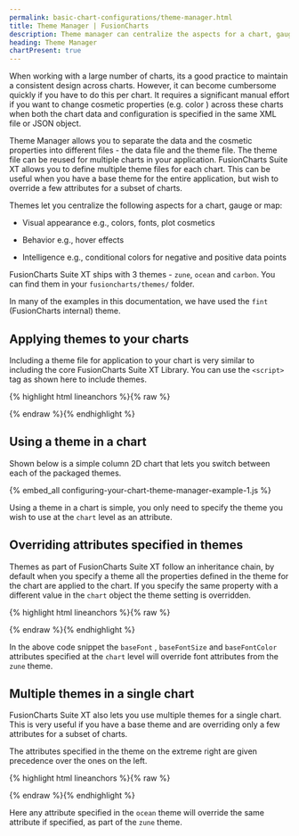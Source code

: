 ```yaml
---
permalink: basic-chart-configurations/theme-manager.html
title: Theme Manager | FusionCharts
description: Theme manager can centralize the aspects for a chart, gauge or map. This section talks about visual appearance, behaviour and intelligence of a chart
heading: Theme Manager
chartPresent: true
---
```


When working with a large number of charts, its a good practice to maintain a consistent design across charts. However, it can become cumbersome quickly if you have to do this  per chart. It requires a significant manual effort if you want to change cosmetic properties (e.g. color ) across these charts when both the chart data and configuration is specified in the same XML file or JSON object.

Theme Manager allows you to separate the data and the cosmetic properties into different files - the data file and the theme file. The theme file can be reused for multiple charts in your application. FusionCharts Suite XT allows you to define multiple theme files for each chart. This can be useful when you have a base theme for the entire application, but wish to override a few attributes for a subset of charts.

Themes let you centralize the following aspects for a chart, gauge or map:

* Visual appearance e.g., colors, fonts, plot cosmetics

* Behavior e.g., hover effects

* Intelligence e.g., conditional colors for negative and positive data points

FusionCharts Suite XT ships with 3 themes - `zune`, `ocean` and `carbon`. You can find them in your `fusioncharts/themes/` folder.

In many of the examples in this documentation, we have used the `fint` (FusionCharts internal) theme.

## Applying themes to your charts

Including a theme file for application to your chart is very similar to including the core FusionCharts Suite XT Library. You can use the `<script>` tag as shown here to include themes.

{% highlight html lineanchors %}{% raw %}
<script type="text/javascript" src="fusioncharts/themes/fusioncharts.theme.ocean.js"></script>
<script type="text/javascript" src="fusioncharts/themes/fusioncharts.theme.carbon.js"></script>
<script type="text/javascript" src="fusioncharts/themes/fusioncharts.theme.zune.js"></script>
{% endraw %}{% endhighlight %}

## Using a theme in a chart

Shown below is a simple column 2D chart that lets you switch between each of the packaged themes.

{% embed_all configuring-your-chart-theme-manager-example-1.js %}

Using a theme in a chart is simple, you only need to specify the theme you wish to use at the `chart` level as an attribute. 



## Overriding attributes specified in themes

Themes as part of FusionCharts Suite XT follow an inheritance chain, by default when you specify a theme all the properties defined in the theme for the chart are applied to the chart. If you specify the same property with a different value in the `chart` object the theme setting is overridden.

{% highlight html lineanchors %}{% raw %}
<script type="text/javascript">
FusionCharts.ready(function() {
    var revenueChart = new FusionCharts({
        "type": "column2d",
        "renderAt": "chartContainer",
        "width": "500",
        "height": "300",
        "dataFormat": "json",
        "dataSource": {
            "chart": {
                "caption": "Monthly revenue for last year",
                "subCaption": "Harry's SuperMart",
                "xAxisName": "Month",
                "yAxisName": "Revenues (In USD)",
                "baseFont": "Helvetica",
                "baseFontSize": "11",
                "baseFontColor": "#F6F6F6",
                "theme": "zune"
            },
            "data": [
                // data goes here
            ]
        }
    });
})
</script>

{% endraw %}{% endhighlight %}

In the above code snippet the `baseFont` , `baseFontSize` and `baseFontColor` attributes specified at the `chart` level will override font attributes from the `zune` theme.

## Multiple themes in a single chart

FusionCharts Suite XT also lets you use multiple themes for a single chart. This is very useful if you have a base theme and are overriding only a few attributes for a subset of charts.

The attributes specified in the theme on the extreme right are given precedence over the ones on the left.

{% highlight html lineanchors %}{% raw %}
<script type="text/javascript">
FusionCharts.ready(function() {
    var revenueChart = new FusionCharts({
        "type": "column2d",
        "renderAt": "chartContainer",
        "width": "500",
        "height": "300",
        "dataFormat": "json",
        "dataSource": {
            "chart": {
                "caption": "Monthly revenue for last year",
                "subCaption": "Harry's SuperMart",
                "xAxisName": "Month",
                "yAxisName": "Revenues (In USD)",
                "theme": "zune,ocean"
            },
            "data": [
                // data goes here
            ]
        }
    });
})
</script>
{% endraw %}{% endhighlight %}

Here any attribute specified in the `ocean` theme will override the same attribute if specified, as part of the `zune` theme.



